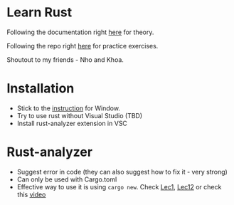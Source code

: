 # Learn Rust
Following the documentation right [here](https://doc.rust-lang.org/rust-by-example/index.html) for theory.

Following the repo right [here](https://github.com/rust-lang/rustlings) for practice exercises.

Shoutout to my friends - Nho and Khoa. 

# Installation
+ Stick to the [instruction](https://www.rust-lang.org/tools/install) for Window.
+ Try to use rust without Visual Studio (TBD)
+ Install rust-analyzer extension in VSC


# Rust-analyzer
+ Suggest error in code (they can also suggest how to fix it - very strong)
+ Can only be used with Cargo.toml
+ Effective way to use it is using `cargo new`. Check [Lec1](Theory/Lec1/README.md), [Lec12](Theory/Lec12/README.md) or check this [video](https://www.bing.com/videos/riverview/relatedvideo?q=using+rust-analyzer+on+vscode&mid=3DD28A771A9BCB0FA9823DD28A771A9BCB0FA982&FORM=VIRE) 